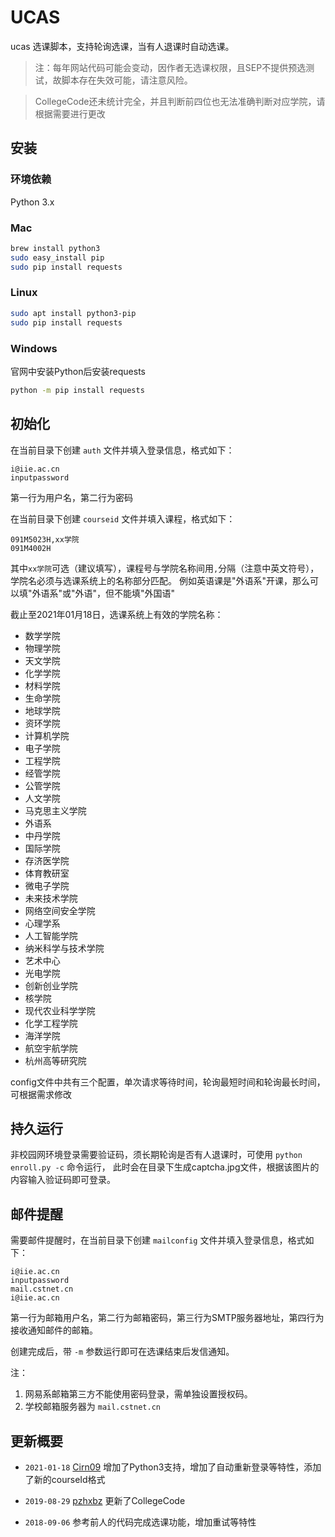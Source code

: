 # UCAS

ucas 选课脚本，支持轮询选课，当有人退课时自动选课。

> 注：每年网站代码可能会变动，因作者无选课权限，且SEP不提供预选测试，故脚本存在失效可能，请注意风险。

> CollegeCode还未统计完全，并且判断前四位也无法准确判断对应学院，请根据需要进行更改

## 安装

### 环境依赖

Python 3.x

### Mac

```bash
brew install python3
sudo easy_install pip
sudo pip install requests
```

### Linux

```bash
sudo apt install python3-pip
sudo pip install requests
```

### Windows

官网中安装Python后安装requests

```bash
python -m pip install requests
```

## 初始化

在当前目录下创建 `auth` 文件并填入登录信息，格式如下：

```
i@iie.ac.cn
inputpassword
```

第一行为用户名，第二行为密码

在当前目录下创建 `courseid` 文件并填入课程，格式如下：

```
091M5023H,xx学院
091M4002H
```

其中`xx学院`可选（建议填写），课程号与学院名称间用`,`分隔（注意中英文符号），学院名必须与选课系统上的名称部分匹配。
例如英语课是"外语系"开课，那么可以填"外语系"或"外语"，但不能填"外国语"

截止至2021年01月18日，选课系统上有效的学院名称：
- 数学学院
- 物理学院
- 天文学院
- 化学学院
- 材料学院
- 生命学院
- 地球学院
- 资环学院
- 计算机学院
- 电子学院
- 工程学院
- 经管学院
- 公管学院
- 人文学院
- 马克思主义学院
- 外语系
- 中丹学院
- 国际学院
- 存济医学院
- 体育教研室
- 微电子学院
- 未来技术学院
- 网络空间安全学院
- 心理学系
- 人工智能学院
- 纳米科学与技术学院
- 艺术中心
- 光电学院
- 创新创业学院
- 核学院
- 现代农业科学学院
- 化学工程学院
- 海洋学院
- 航空宇航学院
- 杭州高等研究院

config文件中共有三个配置，单次请求等待时间，轮询最短时间和轮询最长时间，可根据需求修改

## 持久运行

非校园网环境登录需要验证码，须长期轮询是否有人退课时，可使用 ``python enroll.py -c`` 命令运行， 此时会在目录下生成captcha.jpg文件，根据该图片的内容输入验证码即可登录。

## 邮件提醒

需要邮件提醒时，在当前目录下创建 `mailconfig` 文件并填入登录信息，格式如下：

```
i@iie.ac.cn
inputpassword
mail.cstnet.cn
i@iie.ac.cn
```

第一行为邮箱用户名，第二行为邮箱密码，第三行为SMTP服务器地址，第四行为接收通知邮件的邮箱。

创建完成后，带 `-m` 参数运行即可在选课结束后发信通知。

注：

1. 网易系邮箱第三方不能使用密码登录，需单独设置授权码。
2. 学校邮箱服务器为 `mail.cstnet.cn`

## 更新概要

- `2021-01-18` [Cirn09](https://github.com/LyleMi/ucas/pull/6) 增加了Python3支持，增加了自动重新登录等特性，添加了新的courseId格式

- `2019-08-29` [pzhxbz](https://github.com/LyleMi/ucas/pull/3) 更新了CollegeCode

- `2018-09-06` 参考前人的代码完成选课功能，增加重试等特性
